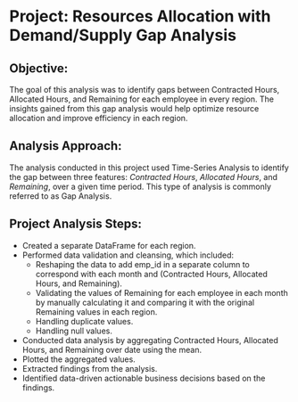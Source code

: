 # Project: Resources Allocation with Demand/Supply Gap Analysis
## Objective:
The goal of this analysis was to identify gaps between Contracted Hours, Allocated Hours, and
Remaining for each employee in every region. The insights gained from this gap analysis would
help optimize resource allocation and improve efficiency in each region.

## Analysis Approach:
The analysis conducted in this project used Time-Series Analysis to identify the gap between three
features: *Contracted Hours*, *Allocated Hours*, and *Remaining*, over a given time period. This type of
analysis is commonly referred to as Gap Analysis.

## Project Analysis Steps:
- Created a separate DataFrame for each region.
- Performed data validation and cleansing, which included:
  * Reshaping the data to add emp_id in a separate column to correspond with each month and (Contracted Hours, Allocated Hours, and Remaining).
  * Validating the values of Remaining for each employee in each month by manually calculating it and comparing it with the original Remaining values in each region.
  * Handling duplicate values.
  * Handling null values.
- Conducted data analysis by aggregating Contracted Hours, Allocated Hours, and Remaining over date using the mean.
- Plotted the aggregated values.
- Extracted findings from the analysis.
- Identified data-driven actionable business decisions based on the findings.
